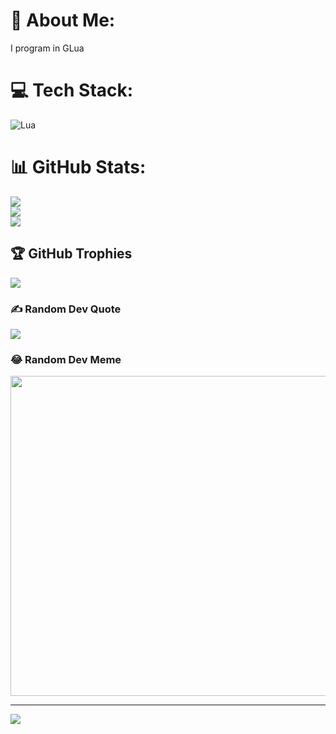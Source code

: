 # 💫 About Me:
I program in GLua


# 💻 Tech Stack:
![Lua](https://img.shields.io/badge/lua-%232C2D72.svg?style=for-the-badge&logo=lua&logoColor=white)
# 📊 GitHub Stats:
![](https://github-readme-stats.vercel.app/api?username=Apssys&theme=dark&hide_border=false&include_all_commits=true&count_private=true)<br/>
![](https://github-readme-streak-stats.herokuapp.com/?user=Apssys&theme=dark&hide_border=false)<br/>
![](https://github-readme-stats.vercel.app/api/top-langs/?username=Apssys&theme=dark&hide_border=false&include_all_commits=true&count_private=true&layout=compact)

## 🏆 GitHub Trophies
![](https://github-profile-trophy.vercel.app/?username=Apssys&theme=dark_dimmed&no-frame=false&no-bg=false&margin-w=4)

### ✍️ Random Dev Quote
![](https://quotes-github-readme.vercel.app/api?type=horizontal&theme=radical)

### 😂 Random Dev Meme
<img src="https://random-memer.herokuapp.com/" width="512px"/>

---
[![](https://visitcount.itsvg.in/api?id=Apssys&icon=0&color=0)](https://visitcount.itsvg.in)
